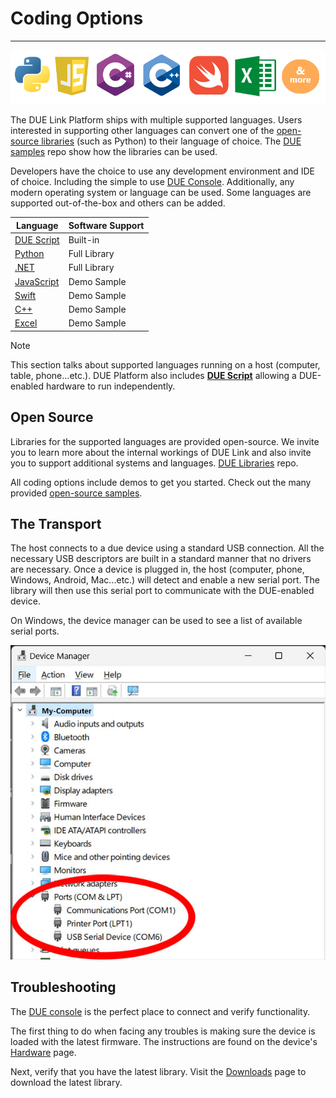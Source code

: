 # Coding Options

---

![Coding Options](../images/coding-options.png)

The DUE Link Platform ships with multiple supported languages. Users interested in supporting other languages can convert one of the [open-source libraries](https://github.com/ghi-electronics/due-libraries) (such as Python) to their language of choice. The [DUE samples](https://github.com/ghi-electronics/due-samples) repo show how the libraries can be used. 

Developers have the choice to use any development environment and IDE of choice. Including the simple to use [DUE Console](../../software/console.md). Additionally, any modern operating system or language can be used. Some languages are supported out-of-the-box and others can be added.

Language | Software Support
---|---
[DUE Script](../due-script/due-script.md) | Built-in
[Python](python.md) | Full Library
[.NET](dotnet.md) | Full Library
[JavaScript](javascript.md)| Demo Sample
[Swift](swift.md)| Demo Sample
[C++](cpp.md)| Demo Sample
[Excel](excel.md)| Demo Sample


> [!NOTE]
> This section talks about supported languages running on a host (computer, table, phone...etc.). DUE Platform also includes [**DUE Script**](../due-script/due-script.md) allowing a DUE-enabled hardware to run independently.

## Open Source

Libraries for the supported languages are provided open-source. We invite you to learn more about the internal workings of DUE Link and also invite you to support additional systems and languages. [DUE Libraries](https://github.com/ghi-electronics/due-libraries) repo.

All coding options include demos to get you started. Check out the many provided [open-source samples](https://github.com/ghi-electronics/due-samples).

## The Transport

The host connects to a due device using a standard USB connection. All the necessary USB descriptors are built in a standard manner that no drivers are necessary. Once a device is plugged in, the host (computer, phone, Windows, Android, Mac...etc.) will detect and enable a new serial port. The library will then use this serial port to communicate with the DUE-enabled device.

On Windows, the device manager can be used to see a list of available serial ports.

![Device Manager](../images/device-manager.jpg)

## Troubleshooting

The [DUE console](../console.md) is the perfect place to connect and verify functionality.

The first thing to do when facing any troubles is making sure the device is loaded with the latest firmware. The instructions are found on the device's [Hardware](../../hardware/intro.md) page.

Next, verify that you have the latest library. Visit the [Downloads](../downloads.md) page to download the latest library.

 